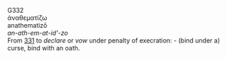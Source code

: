 G332  
ἀναθεματίζω  
anathematizō  
*an-ath-em-at-id‘-zo*  
From [331](g0331) to *declare* or *vow* under penalty of execration: -
(bind under a) curse, bind with an oath.  
